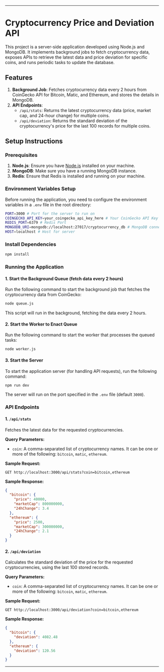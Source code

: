

---

# Cryptocurrency Price and Deviation API

This project is a server-side application developed using Node.js and MongoDB. It implements background jobs to fetch cryptocurrency data, exposes APIs to retrieve the latest data and price deviation for specific coins, and runs periodic tasks to update the database.

## Features
1. **Background Job**: Fetches cryptocurrency data every 2 hours from CoinGecko API for Bitcoin, Matic, and Ethereum, and stores the details in MongoDB.
2. **API Endpoints**:
   - `/api/stats`: Returns the latest cryptocurrency data (price, market cap, and 24-hour change) for multiple coins.
   - `/api/deviation`: Returns the standard deviation of the cryptocurrency's price for the last 100 records for multiple coins.

## Setup Instructions

### Prerequisites
1. **Node.js**: Ensure you have [Node.js](https://nodejs.org/) installed on your machine.
2. **MongoDB**: Make sure you have a running MongoDB instance.
3. **Redis**: Ensure that Redis is installed and running on your machine.

### Environment Variables Setup
Before running the application, you need to configure the environment variables in a `.env` file in the root directory:

```bash
PORT=3000 # Port for the server to run on
COINGECKO_API_KEY=your_coingecko_api_key_here # Your CoinGecko API Key
REDIS_PORT=6379 # Redis Port
MONGODB_URI=mongodb://localhost:27017/cryptocurrency_db # MongoDB connection URI
HOST=localhost # Host for server
```

### Install Dependencies

```bash
npm install
```

### Running the Application

#### 1. Start the Background Queue (fetch data every 2 hours)
Run the following command to start the background job that fetches the cryptocurrency data from CoinGecko:

```bash
node queue.js
```

This script will run in the background, fetching the data every 2 hours.

#### 2. Start the Worker to Enact Queue
Run the following command to start the worker that processes the queued tasks:

```bash
node worker.js
```

#### 3. Start the Server
To start the application server (for handling API requests), run the following command:

```bash
npm run dev
```

The server will run on the port specified in the `.env` file (default `3000`).

### API Endpoints

#### 1. `/api/stats`
Fetches the latest data for the requested cryptocurrencies.

**Query Parameters:**
- `coin`: A comma-separated list of cryptocurrency names. It can be one or more of the following: `bitcoin`, `matic`, `ethereum`.

**Sample Request:**
```http
GET http://localhost:3000/api/stats?coin=bitcoin,ethereum
```

**Sample Response:**
```json
{
  "bitcoin": {
    "price": 40000,
    "marketCap": 800000000,
    "24hChange": 3.4
  },
  "ethereum": {
    "price": 2500,
    "marketCap": 300000000,
    "24hChange": 2.1
  }
}
```

#### 2. `/api/deviation`
Calculates the standard deviation of the price for the requested cryptocurrencies, using the last 100 stored records.

**Query Parameters:**
- `coin`: A comma-separated list of cryptocurrency names. It can be one or more of the following: `bitcoin`, `matic`, `ethereum`.

**Sample Request:**
```http
GET http://localhost:3000/api/deviation?coin=bitcoin,ethereum
```

**Sample Response:**
```json
{
  "bitcoin": {
    "deviation": 4082.48
  },
  "ethereum": {
    "deviation": 120.56
  }
}
```

---

